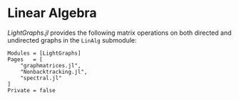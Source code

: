 # Linear Algebra

*LightGraphs.jl* provides the following matrix operations on both directed and undirected graphs in the `LinAlg` submodule:

```@autodocs
Modules = [LightGraphs]
Pages   = [
    "graphmatrices.jl",
    "Nonbacktracking.jl",
    "spectral.jl"
]
Private = false
```
